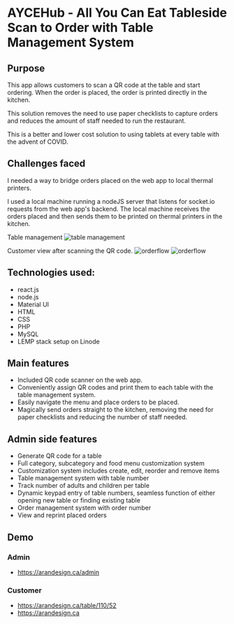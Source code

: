 # AYCEHub - All You Can Eat Tableside Scan to Order with Table Management System

## Purpose
This app allows customers to scan a QR code at the table and start ordering. When the order is placed, the order is printed directly in the kitchen.

This solution removes the need to use paper checklists to capture orders and reduces the amount of staff needed to run the restaurant.

This is a better and lower cost solution to using tablets at every table with the advent of COVID.

## Challenges faced
I needed a way to bridge orders placed on the web app to local thermal printers.

I used a local machine running a nodeJS server that listens for socket.io requests from the web app's backend. The local machine receives the orders placed and then sends them to be printed on thermal printers in the kitchen.
 
 Table management
 ![table management](https://msmtech.ca/wp-content/uploads/2022/04/1-2.jpg)
 
 Customer view after scanning the QR code.
 ![orderflow](https://msmtech.ca/wp-content/uploads/2022/04/4-2.jpg)
 ![orderflow](https://msmtech.ca/wp-content/uploads/2022/04/2-3.jpg)

 
## Technologies used:
- react.js
- node.js
- Material UI
- HTML
- CSS
- PHP
- MySQL
- LEMP stack setup on Linode

## Main features
- Included QR code scanner on the web app.
- Conveniently assign QR codes and print them to each table with the table management system.
- Easily navigate the menu and place orders to be placed.
- Magically send orders straight to the kitchen, removing the need for paper checklists and reducing the number of staff needed.

## Admin side features
- Generate QR code for a table
- Full category, subcategory and food menu customization system
- Customization system includes create, edit, reorder and remove items
- Table management system with table number
- Track number of adults and children per table
- Dynamic keypad entry of table numbers, seamless function of either opening new table or finding existing table
- Order management system with order number
- View and reprint placed orders

## Demo
### Admin
- https://arandesign.ca/admin

### Customer
- https://arandesign.ca/table/110/52
- https://arandesign.ca
